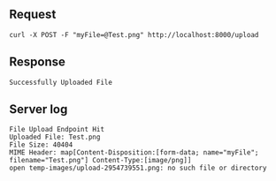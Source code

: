 ## Request
```
curl -X POST -F "myFile=@Test.png" http://localhost:8000/upload
```

## Response
```
Successfully Uploaded File
```

## Server log
```
File Upload Endpoint Hit
Uploaded File: Test.png
File Size: 40404
MIME Header: map[Content-Disposition:[form-data; name="myFile"; filename="Test.png"] Content-Type:[image/png]]
open temp-images/upload-2954739551.png: no such file or directory
```